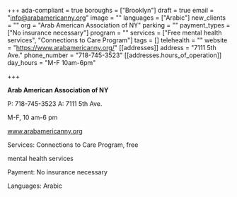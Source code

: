 +++
ada-compliant = true
boroughs = ["Brooklyn"]
draft = true
email = "info@arabamericanny.org"
image = ""
languages = ["Arabic"]
new_clients = ""
org = "Arab American Association of NY"
parking = ""
payment_types = ["No insurance necessary"]
program = ""
services = ["Free mental health services", "Connections to Care Program"]
tags = []
telehealth = ""
website = "https://www.arabamericanny.org/"
[[addresses]]
address = "7111 5th Ave."
phone_number = "718-745-3523"
[[addresses.hours_of_operation]]
day_hours = "M-F 10am-6pm"

+++

**Arab American Association of NY**

P: 718-745-3523 A: 7111 5th Ave.

M-F, 10 am-6 pm

www.arabamericanny.org

Services: Connections to Care Program, free

mental health services

Payment: No insurance necessary

Languages: Arabic
